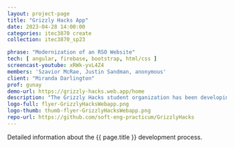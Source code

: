 ```yaml
---
layout: project-page
title: "Grizzly Hacks App"
date: 2023-04-28 14:00:00
categories: itec3870 create
collection: itec3870_sp23

phrase: "Modernization of an RSO Website"
tech: [ angular, firebase, bootstrap, html/css ]
screencast-youtube: xRWk-yvL4Z4
members: 'Szavior McRae, Justin Sandman, anonymous'
client: "Miranda Darlington"
prof: gunay
demo-url: https://grizzly-hacks.web.app/home
description: "The Grizzly Hacks student organization has been developing a web application that will act as a one-stop shop for any information regarding their activities or hackathons. Significant progress has been made on this by previous groups, but when passed off to the Hackers much of this needed to be brought in line with modern requirements. To accomplish this we were tasked with bringing technologies in line with the latest versions, improving administration over hackathon events, and introducing a new section that would allow Grizzly Hacks to inform members about other events that may occur throughout the semester. By doing this the Grizzly Hacks website will become an essential tool for anyone interested in the organization or any of the happenings surrounding them."
logo-full: flyer-GrizzlyHacksWebapp.png
logo-thumb: thumb-flyer-GrizzlyHacksWebapp.png
repo-url: https://github.com/soft-eng-practicum/GrizzlyHacks
---
```


Detailed information about the {{ page.title }} development process.

<!-- lightgallery -->
<script src="https://code.jquery.com/jquery-2.2.4.min.js"></script>
<script src="https://cdn.jsdelivr.net/lightgallery/1.3.7/js/lightgallery.min.js">
</script>
<script src="https://cdn.jsdelivr.net/g/lg-zoom"></script>

<script type="text/javascript">

    $(document).ready(function() {

        $("body").lightGallery({

            zoom: true,
            selector: 'a#lightgallery',
            selectWithin: 'body'

        });

    });

</script>

[ggc]: http://www.ggc.edu
[gunay-ggc]: http://www.ggc.edu/about-ggc/directory/cengiz-gunay
[doloc-ggc]: http://www.ggc.edu/about-ggc/directory/anca-doloc-mihu
